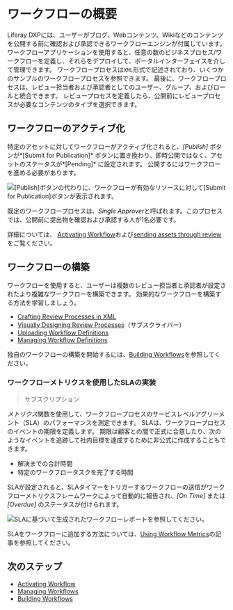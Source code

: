 # ワークフローの概要

Liferay DXPには、ユーザーがブログ、Webコンテンツ、Wikiなどのコンテンツを公開する前に確認および承認できるワークフローエンジンが付属しています。 ワークフローアプリケーションを使用すると、任意の数のビジネスプロセス/ワークフローを定義し、それらをデプロイして、ポータルインターフェイスを介して管理できます。 ワークフロープロセスは`XML`形式で記述されており、いくつかのサンプルのワークフロープロセスを参照できます。 最後に、ワークフロープロセスは、レビュー担当者および承認者としてのユーザー、グループ、およびロールと統合できます。 レビュープロセスを定義したら、公開前にレビュープロセスが必要なコンテンツのタイプを選択できます。

## ワークフローのアクティブ化

特定のアセットに対してワークフローがアクティブ化されると、*[Publish]* ボタンが*[Submit for Publication]* ボタンに置き換わり、即時公開ではなく、アセットのステータスが*[Pending]* に設定されます。 公開するにはワークフローを進める必要があります。

![[Publish]ボタンの代わりに、ワークフローが有効なリソースに対して[Submit for Publication]ボタンが表示されます。](./introduction-to-workflow/images/01.png)

既定のワークフロープロセスは、*Single Approver*と呼ばれます。このプロセスでは、公開前に提出物を確認および承認する人が1名必要です。

詳細については、 [Activating Workflow](./activating-workflow.md)および[sending assets through review](./reviewing-assets.md) をご覧ください。

## ワークフローの構築

ワークフローを使用すると、ユーザーは複数のレビュー担当者と承認者が設定されたより複雑なワークフローを構築できます。 効果的なワークフローを構築する方法を学習しましょう。

  - [Crafting Review Processes in XML](https://help.liferay.com/hc/articles/360029147791-Introduction-to-Crafting-XML-Workflow-Definitions)
  - [Visually Designing Review Processes](https://help.liferay.com/hc/articles/360028821892-Workflow-Designer)（サブスクライバー）
  - [Uploading Workflow Definitions](./managing-workflows.md#uploading-a-new-workflow-definitions)
  - [Managing Workflow Definitions](./managing-workflows.md)

独自のワークフローの構築を開始するには、[Building Workflows](./building-workflows.md)を参照してください。

### ワークフローメトリクスを使用したSLAの実装

> サブスクリプション

*メトリクス*関数を使用して、ワークフロープロセスのサービスレベルアグリーメント（SLA）のパフォーマンスを測定できます。 SLAは、ワークフロープロセスのイベントの期限を定義します。 期限は顧客との間で正式に合意したり、次のようなイベントを追跡して社内目標を達成するために非公式に作成することもできます。

  - 解決までの合計時間
  - 特定のワークフロータスクを完了する時間

SLAが設定されると、SLAタイマーをトリガーするワークフローの送信がワークフローメトリクスフレームワークによって自動的に報告され、*[On Time]* または *[Overdue]* のステータスが付けられます。

![SLAに基づいて生成されたワークフローレポートを参照してください。](./introduction-to-workflow/images/02.png)

SLAをワークフローに追加する方法については、[Using Workflow Metrics](./using-workflow-metrics.md)の記事を参照してください。

## 次のステップ

  - [Activating Workflow](./activating-workflow.md)
  - [Managing Workflows](./managing-workflows.md)
  - [Building Workflows](./building-workflows.md)

